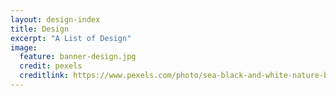 ```yaml
---
layout: design-index
title: Design
excerpt: "A List of Design"
image:
  feature: banner-design.jpg
  credit: pexels
  creditlink: https://www.pexels.com/photo/sea-black-and-white-nature-beach-393/
---
```

